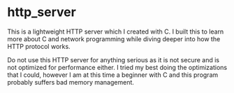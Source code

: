 # http_server

This is a lightweight HTTP server which I created with C.
I built this to learn more about C and network programming while diving deeper into how the HTTP protocol works.

Do not use this HTTP server for anything serious as it is not secure and is not optimized for performance either.
I tried my best doing the optimizations that I could, however I am at this time a beginner with C and this program probably suffers bad memory management.
